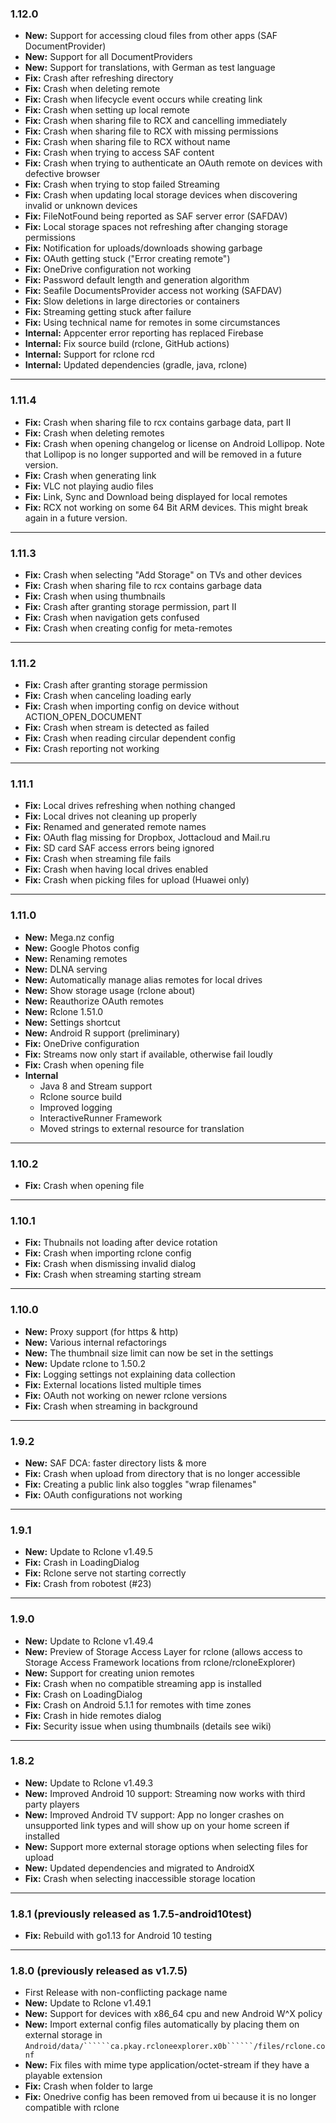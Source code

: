 ### 1.12.0
* **New:** Support for accessing cloud files from other apps (SAF DocumentProvider)
* **New:** Support for all DocumentProviders
* **New:** Support for translations, with German as test language
* **Fix:** Crash after refreshing directory
* **Fix:** Crash when deleting remote
* **Fix:** Crash when lifecycle event occurs while creating link
* **Fix:** Crash when setting up local remote
* **Fix:** Crash when sharing file to RCX and cancelling immediately
* **Fix:** Crash when sharing file to RCX with missing permissions
* **Fix:** Crash when sharing file to RCX without name
* **Fix:** Crash when trying to access SAF content
* **Fix:** Crash when trying to authenticate an OAuth remote on devices with defective browser
* **Fix:** Crash when trying to stop failed Streaming
* **Fix:** Crash when updating local storage devices when discovering invalid or unknown devices
* **Fix:** FileNotFound being reported as SAF server error (SAFDAV)
* **Fix:** Local storage spaces not refreshing after changing storage permissions
* **Fix:** Notification for uploads/downloads showing garbage
* **Fix:** OAuth getting stuck ("Error creating remote")
* **Fix:** OneDrive configuration not working
* **Fix:** Password default length and generation algorithm
* **Fix:** Seafile DocumentsProvider access not working (SAFDAV)
* **Fix:** Slow deletions in large directories or containers
* **Fix:** Streaming getting stuck after failure
* **Fix:** Using technical name for remotes in some circumstances
* **Internal:** Appcenter error reporting has replaced Firebase
* **Internal:** Fix source build (rclone, GitHub actions)
* **Internal:** Support for rclone rcd
* **Internal:** Updated dependencies (gradle, java, rclone)

***

### 1.11.4
* **Fix:** Crash when sharing file to rcx contains garbage data, part II
* **Fix:** Crash when deleting remotes
* **Fix:** Crash when opening changelog or license on Android Lollipop. Note that Lollipop is no longer supported and will be removed in a future version. 
* **Fix:** Crash when generating link
* **Fix:** VLC not playing audio files
* **Fix:** Link, Sync and Download being displayed for local remotes
* **Fix:** RCX not working on some 64 Bit ARM devices. This might break again in a future version.

***

### 1.11.3
* **Fix:** Crash when selecting "Add Storage" on TVs and other devices
* **Fix:** Crash when sharing file to rcx contains garbage data
* **Fix:** Crash when using thumbnails
* **Fix:** Crash after granting storage permission, part II
* **Fix:** Crash when navigation gets confused
* **Fix:** Crash when creating config for meta-remotes

***

### 1.11.2
* **Fix:** Crash after granting storage permission
* **Fix:** Crash when canceling loading early
* **Fix:** Crash when importing config on device without ACTION_OPEN_DOCUMENT
* **Fix:** Crash when stream is detected as failed
* **Fix:** Crash when reading circular dependent config
* **Fix:** Crash reporting not working

***

### 1.11.1
* **Fix:** Local drives refreshing when nothing changed
* **Fix:** Local drives not cleaning up properly
* **Fix:** Renamed and generated remote names
* **Fix:** OAuth flag missing for Dropbox, Jottacloud and Mail.ru
* **Fix:** SD card SAF access errors being ignored
* **Fix:** Crash when streaming file fails
* **Fix:** Crash when having local drives enabled
* **Fix:** Crash when picking files for upload (Huawei only)

***

### 1.11.0
* **New:** Mega.nz config
* **New:** Google Photos config
* **New:** Renaming remotes
* **New:** DLNA serving
* **New:** Automatically manage alias remotes for local drives
* **New:** Show storage usage (rclone about)
* **New:** Reauthorize OAuth remotes
* **New:** Rclone 1.51.0
* **New:** Settings shortcut
* **New:** Android R support (preliminary)
* **Fix:** OneDrive configuration
* **Fix:** Streams now only start if available, otherwise fail loudly
* **Fix:** Crash when opening file
* **Internal**
   * Java 8 and Stream support
   * Rclone source build
   * Improved logging
   * InteractiveRunner Framework
   * Moved strings to external resource for translation
   
***

### 1.10.2
* **Fix:** Crash when opening file

***

### 1.10.1
* **Fix:** Thubnails not loading after device rotation
* **Fix:** Crash when importing rclone config
* **Fix:** Crash when dismissing invalid dialog
* **Fix:** Crash when streaming starting stream

***

### 1.10.0
* **New:** Proxy support (for https & http)
* **New:** Various internal refactorings
* **New:** The thumbnail size limit can now be set in the settings
* **New:** Update rclone to 1.50.2
* **Fix:** Logging settings not explaining data collection
* **Fix:** External locations listed multiple times
* **Fix:** OAuth not working on newer rclone versions
* **Fix:** Crash when streaming in background

***

### 1.9.2
* **New:** SAF DCA: faster directory lists & more
* **Fix:** Crash when upload from directory that is no longer accessible
* **Fix:** Creating a public link also toggles "wrap filenames"
* **Fix:** OAuth configurations not working

***

### 1.9.1
* **New:** Update to Rclone v1.49.5
* **Fix:** Crash in LoadingDialog
* **Fix:** Rclone serve not starting correctly
* **Fix:** Crash from robotest (#23)

***

### 1.9.0
* **New:** Update to Rclone v1.49.4
* **New:** Preview of Storage Access Layer for rclone (allows access to Storage Access Framework locations from rclone/rcloneExplorer)
* **New:** Support for creating union remotes
* **Fix:** Crash when no compatible streaming app is installed
* **Fix:** Crash on LoadingDialog
* **Fix:** Crash on Android 5.1.1 for remotes with time zones
* **Fix:** Crash in hide remotes dialog
* **Fix:** Security issue when using thumbnails (details see wiki)

***

### 1.8.2
* **New:** Update to Rclone v1.49.3
* **New:** Improved Android 10 support: Streaming now works with third party players
* **New:** Improved Android TV support: App no longer crashes on unsupported link types and will show up on your home screen if installed
* **New:** Support more external storage options when selecting files for upload
* **New:** Updated dependencies and migrated to AndroidX
* **Fix:** Crash when selecting inaccessible storage location

***

### 1.8.1 (previously released as 1.7.5-android10test)
* **Fix:** Rebuild with go1.13 for Android 10 testing

***

### 1.8.0 (previously released as v1.7.5)
* First Release with non-conflicting package name
* **New:** Update to Rclone v1.49.1
* **New:** Support for devices with x86_64 cpu and new Android W^X policy
* **New:** Import external config files automatically by placing them on external storage in ```Android/data/``````ca.pkay.rcloneexplorer.x0b``````/files/rclone.conf```
* **New:** Fix files with mime type application/octet-stream if they have a playable extension
* **Fix:** Crash when folder to large
* **Fix:** Onedrive config has been removed from ui because it is no longer compatible with rclone
